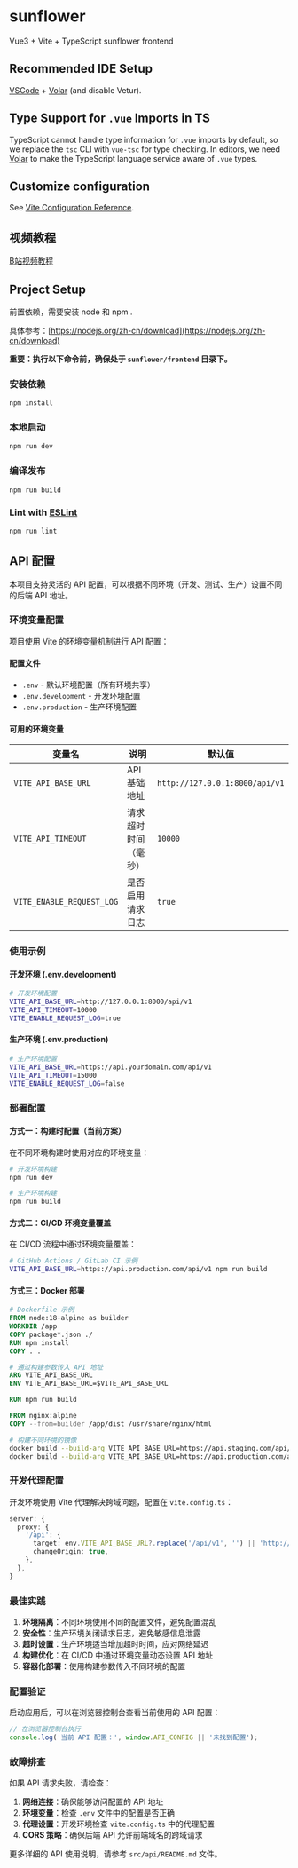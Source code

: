 # sunflower

Vue3 + Vite + TypeScript sunflower frontend

## Recommended IDE Setup

[VSCode](https://code.visualstudio.com/) + [Volar](https://marketplace.visualstudio.com/items?itemName=Vue.volar) (and disable Vetur).

## Type Support for `.vue` Imports in TS

TypeScript cannot handle type information for `.vue` imports by default, so we replace the `tsc` CLI with `vue-tsc` for type checking. In editors, we need [Volar](https://marketplace.visualstudio.com/items?itemName=Vue.volar) to make the TypeScript language service aware of `.vue` types.

## Customize configuration

See [Vite Configuration Reference](https://vite.dev/config/).

## 视频教程

[B站视频教程](https://www.bilibili.com/cheese/play/ss167267536)


## Project Setup

前置依赖，需要安装 node 和 npm .

具体参考：[https://nodejs.org/zh-cn/download](https://nodejs.org/zh-cn/download)

**重要：执行以下命令前，确保处于 `sunflower/frontend` 目录下。**

### 安装依赖

```sh
npm install
```

### 本地启动

```sh
npm run dev
```

### 编译发布

```sh
npm run build
```

### Lint with [ESLint](https://eslint.org/)

```sh
npm run lint
```

## API 配置

本项目支持灵活的 API 配置，可以根据不同环境（开发、测试、生产）设置不同的后端 API 地址。

### 环境变量配置

项目使用 Vite 的环境变量机制进行 API 配置：

#### 配置文件

- `.env` - 默认环境配置（所有环境共享）
- `.env.development` - 开发环境配置
- `.env.production` - 生产环境配置

#### 可用的环境变量

| 变量名 | 说明 | 默认值 |
|--------|------|--------|
| `VITE_API_BASE_URL` | API 基础地址 | `http://127.0.0.1:8000/api/v1` |
| `VITE_API_TIMEOUT` | 请求超时时间（毫秒） | `10000` |
| `VITE_ENABLE_REQUEST_LOG` | 是否启用请求日志 | `true` |

### 使用示例

#### 开发环境 (.env.development)

```bash
# 开发环境配置
VITE_API_BASE_URL=http://127.0.0.1:8000/api/v1
VITE_API_TIMEOUT=10000
VITE_ENABLE_REQUEST_LOG=true
```

#### 生产环境 (.env.production)

```bash
# 生产环境配置
VITE_API_BASE_URL=https://api.yourdomain.com/api/v1
VITE_API_TIMEOUT=15000
VITE_ENABLE_REQUEST_LOG=false
```

### 部署配置

#### 方式一：构建时配置（当前方案）

在不同环境构建时使用对应的环境变量：

```bash
# 开发环境构建
npm run dev

# 生产环境构建
npm run build
```

#### 方式二：CI/CD 环境变量覆盖

在 CI/CD 流程中通过环境变量覆盖：

```bash
# GitHub Actions / GitLab CI 示例
VITE_API_BASE_URL=https://api.production.com/api/v1 npm run build
```

#### 方式三：Docker 部署

```dockerfile
# Dockerfile 示例
FROM node:18-alpine as builder
WORKDIR /app
COPY package*.json ./
RUN npm install
COPY . .

# 通过构建参数传入 API 地址
ARG VITE_API_BASE_URL
ENV VITE_API_BASE_URL=$VITE_API_BASE_URL

RUN npm run build

FROM nginx:alpine
COPY --from=builder /app/dist /usr/share/nginx/html
```

```bash
# 构建不同环境的镜像
docker build --build-arg VITE_API_BASE_URL=https://api.staging.com/api/v1 -t app:staging .
docker build --build-arg VITE_API_BASE_URL=https://api.production.com/api/v1 -t app:prod .
```

### 开发代理配置

开发环境使用 Vite 代理解决跨域问题，配置在 `vite.config.ts`：

```typescript
server: {
  proxy: {
    '/api': {
      target: env.VITE_API_BASE_URL?.replace('/api/v1', '') || 'http://127.0.0.1:8000/',
      changeOrigin: true,
    },
  },
}
```

### 最佳实践

1. **环境隔离**：不同环境使用不同的配置文件，避免配置混乱
2. **安全性**：生产环境关闭请求日志，避免敏感信息泄露
3. **超时设置**：生产环境适当增加超时时间，应对网络延迟
4. **构建优化**：在 CI/CD 中通过环境变量动态设置 API 地址
5. **容器化部署**：使用构建参数传入不同环境的配置

### 配置验证

启动应用后，可以在浏览器控制台查看当前使用的 API 配置：

```javascript
// 在浏览器控制台执行
console.log('当前 API 配置：', window.API_CONFIG || '未找到配置');
```

### 故障排查

如果 API 请求失败，请检查：

1. **网络连接**：确保能够访问配置的 API 地址
2. **环境变量**：检查 `.env` 文件中的配置是否正确
3. **代理设置**：开发环境检查 `vite.config.ts` 中的代理配置
4. **CORS 策略**：确保后端 API 允许前端域名的跨域请求

更多详细的 API 使用说明，请参考 `src/api/README.md` 文件。
